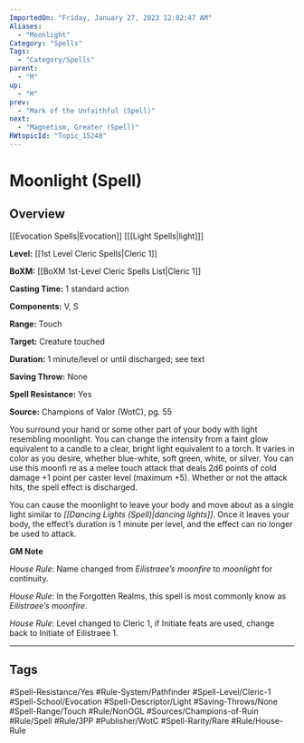 ```yaml
---
ImportedOn: "Friday, January 27, 2023 12:02:47 AM"
Aliases:
  - "Moonlight"
Category: "Spells"
Tags:
  - "Category/Spells"
parent:
  - "M"
up:
  - "M"
prev:
  - "Mark of the Unfaithful (Spell)"
next:
  - "Magnetism, Greater (Spell)"
RWtopicId: "Topic_15248"
---
```

# Moonlight (Spell)
## Overview
[[Evocation Spells|Evocation]] \[[[Light Spells|light]]]

**Level:** [[1st Level Cleric Spells|Cleric 1]]

**BoXM:** [[BoXM 1st-Level Cleric Spells List|Cleric 1]]

**Casting Time:** 1 standard action

**Components:** V, S

**Range:** Touch

**Target:** Creature touched

**Duration:** 1 minute/level or until discharged; see text

**Saving Throw:** None

**Spell Resistance:** Yes

**Source:** Champions of Valor (WotC), pg. 55

You surround your hand or some other part of your body with light resembling moonlight. You can change the intensity from a faint glow equivalent to a candle to a clear, bright light equivalent to a torch. It varies in color as you desire, whether blue-white, soft green, white, or silver. You can use this moonfi re as a melee touch attack that deals 2d6 points of cold damage +1 point per caster level (maximum +5). Whether or not the attack hits, the spell effect is discharged.

You can cause the moonlight to leave your body and move about as a single light similar to *[[Dancing Lights (Spell)|dancing lights]]*. Once it leaves your body, the effect’s duration is 1 minute per level, and the effect can no longer be used to attack.

**GM Note**

*House Rule*: Name changed from *Eilistraee’s moonfire* to *moonlight* for continuity.

*House Rule*: In the Forgotten Realms, this spell is most commonly know as *Eilistraee’s moonfire*.

*House Rule*: Level changed to Cleric 1, if Initiate feats are used, change back to Initiate of Eilistraee 1.


---
## Tags
#Spell-Resistance/Yes #Rule-System/Pathfinder #Spell-Level/Cleric-1 #Spell-School/Evocation #Spell-Descriptor/Light #Saving-Throws/None #Spell-Range/Touch #Rule/NonOGL #Sources/Champions-of-Ruin #Rule/Spell #Rule/3PP #Publisher/WotC #Spell-Rarity/Rare #Rule/House-Rule

